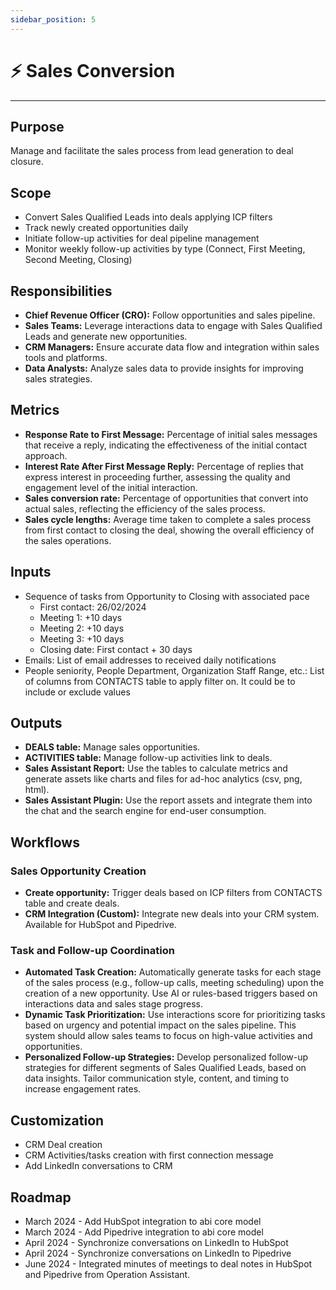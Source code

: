 ```yaml
---
sidebar_position: 5
---
```


# ⚡️ Sales Conversion
---

## Purpose
Manage and facilitate the sales process from lead generation to deal closure.

## Scope
- Convert Sales Qualified Leads into deals applying ICP filters
- Track newly created opportunities daily
- Initiate follow-up activities for deal pipeline management
- Monitor weekly follow-up activities by type (Connect, First Meeting, Second Meeting, Closing)

## Responsibilities
- **Chief Revenue Officer (CRO):** Follow opportunities and sales pipeline.
- **Sales Teams:** Leverage interactions data to engage with Sales Qualified Leads and generate new opportunities.
- **CRM Managers:** Ensure accurate data flow and integration within sales tools and platforms.
- **Data Analysts:** Analyze sales data to provide insights for improving sales strategies.

## Metrics
- **Response Rate to First Message:** Percentage of initial sales messages that receive a reply, indicating the effectiveness of the initial contact approach.
- **Interest Rate After First Message Reply:** Percentage of replies that express interest in proceeding further, assessing the quality and engagement level of the initial interaction.
- **Sales conversion rate:** Percentage of opportunities that convert into actual sales, reflecting the efficiency of the sales process.
- **Sales cycle lengths:** Average time taken to complete a sales process from first contact to closing the deal, showing the overall efficiency of the sales operations.

## Inputs
- Sequence of tasks from Opportunity to Closing with associated pace
  - First contact: 26/02/2024
  - Meeting 1: +10 days
  - Meeting 2: +10 days
  - Meeting 3: +10 days
  - Closing date: First contact + 30 days
- Emails: List of email addresses to received daily notifications
- People seniority, People Department, Organization Staff Range, etc.: List of columns from CONTACTS table to apply filter on. It could be to include or exclude values

## Outputs
- **DEALS table:** Manage sales opportunities.
- **ACTIVITIES table:** Manage follow-up activities link to deals.
- **Sales Assistant Report:** Use the tables to calculate metrics and generate assets like charts and files for ad-hoc analytics (csv, png, html).
- **Sales Assistant Plugin:** Use the report assets and integrate them into the chat and the search engine for end-user consumption.

## Workflows
### Sales Opportunity Creation
- **Create opportunity:** Trigger deals based on ICP filters from CONTACTS table and create deals.
- **CRM Integration (Custom):** Integrate new deals into your CRM system. Available for HubSpot and Pipedrive.
### Task and Follow-up Coordination
- **Automated Task Creation:** Automatically generate tasks for each stage of the sales process (e.g., follow-up calls, meeting scheduling) upon the creation of a new opportunity. Use AI or rules-based triggers based on interactions data and sales stage progress.
- **Dynamic Task Prioritization:** Use interactions score for prioritizing tasks based on urgency and potential impact on the sales pipeline. This system should allow sales teams to focus on high-value activities and opportunities.
- **Personalized Follow-up Strategies:** Develop personalized follow-up strategies for different segments of Sales Qualified Leads, based on data insights. Tailor communication style, content, and timing to increase engagement rates.

## Customization
- CRM Deal creation
- CRM Activities/tasks creation with first connection message
- Add LinkedIn conversations to CRM

## Roadmap
- March 2024 - Add HubSpot integration to abi core model
- March 2024 - Add Pipedrive integration to abi core model
- April 2024 - Synchronize conversations on LinkedIn to HubSpot
- April 2024 - Synchronize conversations on LinkedIn to Pipedrive
- June 2024 - Integrated minutes of meetings to deal notes in HubSpot and Pipedrive from Operation Assistant.
